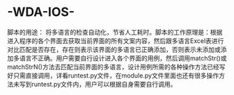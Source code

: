 # -WDA-IOS-
脚本的用途： 将多语言的检查自动化，节省人工耗时。脚本的工作原理是：根据进入程序的各个界面去获取当前界面的所有文案内容，然后跟多语言Excel表进行对比匹配是否存在，存在则表示该界面的多语言已正确添加，否则表示未添加或添加多语言不正确。用户需要自行设计进入各个界面的用例，然后调用matchStr()或matchStrN()方法去匹配当前界面的多语言，设计用例所需的各种操作方法已经写好只需直接调用，详看runtest.py文件，在module.py文件里面也还有很多操作方法未写到runtest.py文件内，用户可以根据自身需要自行调用。
